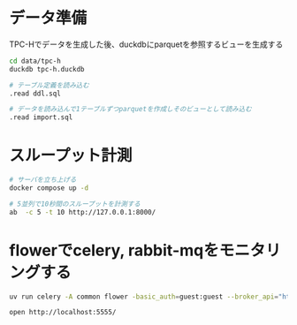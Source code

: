 # データ準備

TPC-Hでデータを生成した後、duckdbにparquetを参照するビューを生成する

```sh
cd data/tpc-h
duckdb tpc-h.duckdb

# テーブル定義を読み込む
.read ddl.sql

# データを読み込んで1テーブルずつparquetを作成しそのビューとして読み込む
.read import.sql
```

# スループット計測

```sh
# サーバを立ち上げる
docker compose up -d

# 5並列で10秒間のスループットを計測する
ab  -c 5 -t 10 http://127.0.0.1:8000/
```

# flowerでcelery, rabbit-mqをモニタリングする

```sh
uv run celery -A common flower -basic_auth=guest:guest --broker_api="http://guest:guest@broker:15672/api/vhost"

open http://localhost:5555/
```
